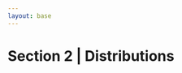 ```yaml
---
layout: base
---
```

# Section 2 | Distributions

<div id="container"></div>
<script src="{{site.baseurl}}/lib/d3.js"></script>
<script src="notes.js"></script>